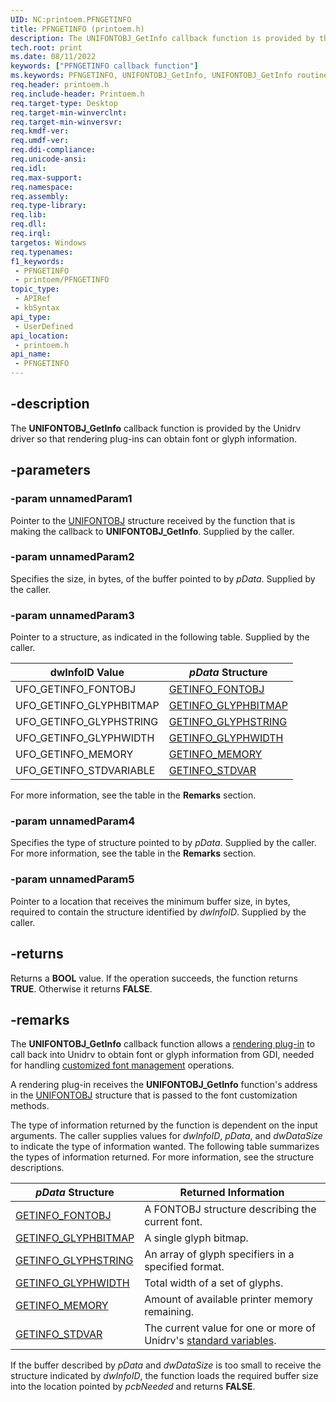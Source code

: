 ```yaml
---
UID: NC:printoem.PFNGETINFO
title: PFNGETINFO (printoem.h)
description: The UNIFONTOBJ_GetInfo callback function is provided by the Unidrv driver so that rendering plug-ins can obtain font or glyph information.
tech.root: print
ms.date: 08/11/2022
keywords: ["PFNGETINFO callback function"]
ms.keywords: PFNGETINFO, UNIFONTOBJ_GetInfo, UNIFONTOBJ_GetInfo routine [Print Devices], print.unifontobj_getinfo, print_unidrv-pscript_rendering_7dc55246-beaa-4058-87a3-5438db3368c4.xml, printoem/UNIFONTOBJ_GetInfo
req.header: printoem.h
req.include-header: Printoem.h
req.target-type: Desktop
req.target-min-winverclnt: 
req.target-min-winversvr: 
req.kmdf-ver: 
req.umdf-ver: 
req.ddi-compliance: 
req.unicode-ansi: 
req.idl: 
req.max-support: 
req.namespace: 
req.assembly: 
req.type-library: 
req.lib: 
req.dll: 
req.irql: 
targetos: Windows
req.typenames: 
f1_keywords:
 - PFNGETINFO
 - printoem/PFNGETINFO
topic_type:
 - APIRef
 - kbSyntax
api_type:
 - UserDefined
api_location:
 - printoem.h
api_name:
 - PFNGETINFO
---
```


## -description

The **UNIFONTOBJ_GetInfo** callback function is provided by the Unidrv driver so that rendering plug-ins can obtain font or glyph information.

## -parameters

### -param unnamedParam1

Pointer to the [UNIFONTOBJ](./ns-printoem-_unifontobj.md) structure received by the function that is making the callback to **UNIFONTOBJ_GetInfo**. Supplied by the caller.

### -param unnamedParam2

Specifies the size, in bytes, of the buffer pointed to by *pData*. Supplied by the caller.

### -param unnamedParam3

Pointer to a structure, as indicated in the following table. Supplied by the caller.

| dwInfoID Value | *pData* Structure |
|--|--|
| UFO_GETINFO_FONTOBJ | [GETINFO_FONTOBJ](./ns-printoem-_getinfo_fontobj.md) |
| UFO_GETINFO_GLYPHBITMAP | [GETINFO_GLYPHBITMAP](./ns-printoem-_getinfo_glyphbitmap.md) |
| UFO_GETINFO_GLYPHSTRING | [GETINFO_GLYPHSTRING](./ns-printoem-_getinfo_glyphstring.md) |
| UFO_GETINFO_GLYPHWIDTH | [GETINFO_GLYPHWIDTH](./ns-printoem-_getinfo_glyphwidth.md) |
| UFO_GETINFO_MEMORY | [GETINFO_MEMORY](./ns-printoem-_getinfo_memory.md) |
| UFO_GETINFO_STDVARIABLE | [GETINFO_STDVAR](./ns-printoem-_getinfo_stdvar.md) |

For more information, see the table in the **Remarks** section.

### -param unnamedParam4

Specifies the type of structure pointed to by *pData*. Supplied by the caller. For more information, see the table in the **Remarks** section.

### -param unnamedParam5

Pointer to a location that receives the minimum buffer size, in bytes, required to contain the structure identified by *dwInfoID*. Supplied by the caller.

## -returns

Returns a **BOOL** value. If the operation succeeds, the function returns **TRUE**. Otherwise it returns **FALSE**.

## -remarks

The **UNIFONTOBJ_GetInfo** callback function allows a [rendering plug-in](/windows-hardware/drivers/print/rendering-plug-ins) to call back into Unidrv to obtain font or glyph information from GDI, needed for handling [customized font management](/windows-hardware/drivers/print/customized-font-management) operations.

A rendering plug-in receives the **UNIFONTOBJ_GetInfo** function's address in the [UNIFONTOBJ](./ns-printoem-_unifontobj.md) structure that is passed to the font customization methods.

The type of information returned by the function is dependent on the input arguments. The caller supplies values for *dwInfoID*, *pData*, and *dwDataSize* to indicate the type of information wanted. The following table summarizes the types of information returned. For more information, see the structure descriptions.

| *pData* Structure | Returned Information |
|--|--|
| [GETINFO_FONTOBJ](./ns-printoem-_getinfo_fontobj.md) | A FONTOBJ structure describing the current font. |
| [GETINFO_GLYPHBITMAP](./ns-printoem-_getinfo_glyphbitmap.md) | A single glyph bitmap. |
| [GETINFO_GLYPHSTRING](./ns-printoem-_getinfo_glyphstring.md) | An array of glyph specifiers in a specified format. |
| [GETINFO_GLYPHWIDTH](./ns-printoem-_getinfo_glyphwidth.md) | Total width of a set of glyphs. |
| [GETINFO_MEMORY](./ns-printoem-_getinfo_memory.md) | Amount of available printer memory remaining. |
| [GETINFO_STDVAR](./ns-printoem-_getinfo_stdvar.md) | The current value for one or more of Unidrv's [standard variables](/windows-hardware/drivers/print/standard-variables). |

If the buffer described by *pData* and *dwDataSize* is too small to receive the structure indicated by *dwInfoID*, the function loads the required buffer size into the location pointed by *pcbNeeded* and returns **FALSE**.